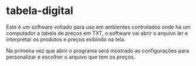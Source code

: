 # tabela-digital

Este é um software voltado para uso em ambientes controlados onde há um computador
a tabela de preços em TXT, o software vai abrir o arquivo ler e interpretar os produtos
e preços exibindo na tela.

Na primeira vez que abrir o programa será mostrado as configurações para personalizar
e escolher o arquivo que tem os preços.
